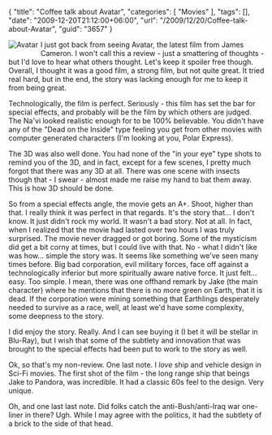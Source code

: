 {
	"title": "Coffee talk about Avatar",
	"categories": [
		"Movies"
	],
	"tags": [],
	"date": "2009-12-20T21:12:00+06:00",
	"url": "/2009/12/20/Coffee-talk-about-Avatar",
	"guid": "3657"
}

<img src="https://static.raymondcamden.com/images/cfjedi/Avatar-Teaser-Poster.jpg" align="left" title="Avatar" style="margin-right:5px;margin-bottom:5px" /> I just got back from seeing Avatar, the latest film from James Cameron. I won't call this a review - just a smattering of thoughts - but I'd love to hear what others thought. Let's keep it spoiler free though. Overall, I thought it was a good film, a strong film, but not quite great. It tried real hard, but in the end, the story was lacking enough for me to keep it from being great.

Technologically, the film is perfect. Seriously - this film has set the bar for special effects, and probably will be the film by which others are judged. The Na'vi looked realistic enough for to be 100% believable. You didn't have any of the "Dead on the Inside" type feeling you get from other movies with computer generated characters (I'm looking at you, Polar Express). 

The 3D was also well done. You had none of the "in your eye" type shots to remind you of the 3D, and in fact, except for a few scenes, I pretty much forgot that there was any 3D at all. There was one scene with insects though that - I swear - almost made me raise my hand to bat them away. This is how 3D should be done.

So from a special effects angle, the movie gets an A+. Shoot, higher than that. I really think it was perfect in that regards. It's the story that... I don't know. It just didn't rock my world. It wasn't a bad story. Not at all. In fact, when I realized that the movie had lasted over two hours I was truly surprised. The movie never dragged or got boring. Some of the mysticism did get a bit corny at times, but I could live with that. No - what I didn't like was how... simple the story was. It seems like something we've seen many times before. Big bad corporation, evil military forces, face off against a technologically inferior but more spiritually aware native force. It just felt... easy. Too simple. I mean, there was one offhand remark by Jake (the main character) where he mentions that there is no more green on Earth, that it is dead. If the corporation were mining something that Earthlings desperately needed to survive as a race, well, at least we'd have some complexity, some  deepness to the story.

I did enjoy the story. Really. And I can see buying it (I bet it will be stellar in Blu-Ray), but I wish that some of the subtlety and innovation that was brought to the special effects had been put to work to the story as well.

Ok, so that's my non-review. One last note. I <i>love</i> ship and vehicle design in Sci-Fi movies. The first shot of the film - the long range ship that beings Jake to Pandora, was incredible. It had a classic 60s feel to the design. Very unique. 

Oh, and one last last note. Did folks catch the anti-Bush/anti-Iraq war one-liner in there? Ugh. While I may agree with the politics, it had the subtlety of a brick to the side of that head.